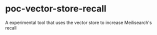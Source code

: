 # poc-vector-store-recall
A experimental tool that uses the vector store to increase Meilisearch's recall
